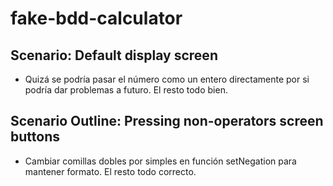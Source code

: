 # fake-bdd-calculator

## Scenario: Default display screen

- Quizá se podría pasar el número como un entero directamente por si podría dar problemas a futuro. El resto todo bien.

## Scenario Outline: Pressing non-operators screen buttons

- Cambiar comillas dobles por simples en función setNegation para mantener formato. El resto todo correcto.
